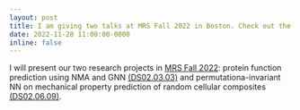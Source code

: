 ```yaml
---
layout: post
title: I am giving two talks at MRS Fall 2022 in Boston. Check out the abstracts in the link for details!
date: 2022-11-28 11:00:00-0000
inline: false
---
```


I will present our two research projects in [MRS Fall 2022](https://www.mrs.org/meetings-events/fall-meetings-exhibits/2022-mrs-fall-meeting): protein function prediction using NMA and GNN [(DS02.03.03)](https://www.mrs.org/meetings-events/fall-meetings-exhibits/2022-mrs-fall-meeting/symposium-sessions/presentations/detail/2022_mrs_fall_meeting/3779115-202211280715) and permutationa-invariant NN on mechanical property prediction of random cellular composites [(DS02.06.09)](https://2022mrs-fallmeeting.cd.pathable.com/meetings/virtual/jsnsNCdyyDGNfdTBe). 

